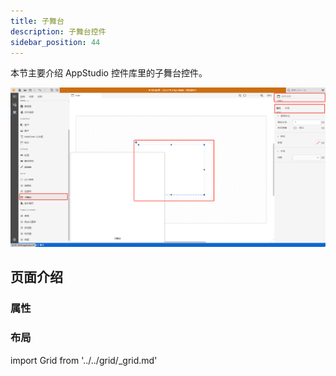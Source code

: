 ```yaml
---
title: 子舞台
description: 子舞台控件
sidebar_position: 44
---
```


本节主要介绍 AppStudio 控件库里的子舞台控件。

![子舞台控件](image.png "子舞台控件")

## 页面介绍

### 属性

### 布局

import Grid from '../../grid/_grid.md'

<Grid />
